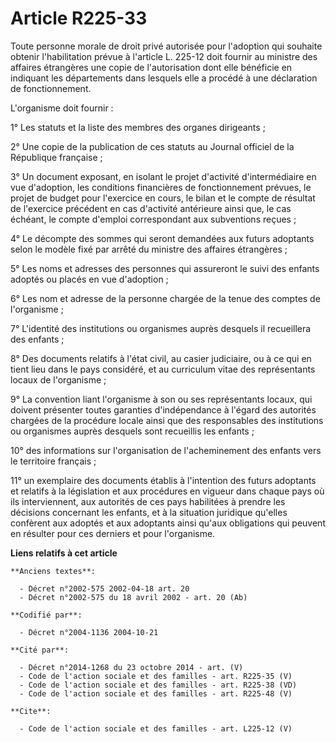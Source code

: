 # Article R225-33

Toute personne morale de droit privé autorisée pour l'adoption qui souhaite obtenir l'habilitation prévue à l'article L.
225-12 doit fournir au ministre des affaires étrangères une copie de l'autorisation dont elle bénéficie en indiquant les
départements dans lesquels elle a procédé à une déclaration de fonctionnement. 

L'organisme doit fournir : 

1° Les statuts et la liste des membres des organes dirigeants ; 

2° Une copie de la publication de ces statuts au Journal officiel de la République française ; 

3° Un document exposant, en isolant le projet d'activité d'intermédiaire en vue d'adoption, les conditions financières de
fonctionnement prévues, le projet de budget pour l'exercice en cours, le bilan et le compte de résultat de l'exercice
précédent en cas d'activité antérieure ainsi que, le cas échéant, le compte d'emploi correspondant aux subventions reçues ; 

4° Le décompte des sommes qui seront demandées aux futurs adoptants selon le modèle fixé par arrêté du ministre des affaires
étrangères ; 

5° Les noms et adresses des personnes qui assureront le suivi des enfants adoptés ou placés en vue d'adoption ; 

6° Les nom et adresse de la personne chargée de la tenue des comptes de l'organisme ; 

7° L'identité des institutions ou organismes auprès desquels il recueillera des enfants ; 

8° Des documents relatifs à l'état civil, au casier judiciaire, ou à ce qui en tient lieu dans le pays considéré, et au
curriculum vitae des représentants locaux de l'organisme ; 

9° La convention liant l'organisme à son ou ses représentants locaux, qui doivent présenter toutes garanties d'indépendance à
l'égard des autorités chargées de la procédure locale ainsi que des responsables des institutions ou organismes auprès
desquels sont recueillis les enfants ; 

10° des informations sur l'organisation de l'acheminement des enfants vers le territoire français ; 

11° un exemplaire des documents établis à l'intention des futurs adoptants et relatifs à la législation et aux procédures en
vigueur dans chaque pays où ils interviennent, aux autorités de ces pays habilitées à prendre les décisions concernant les
enfants, et à la situation juridique qu'elles confèrent aux adoptés et aux adoptants ainsi qu'aux obligations qui peuvent en
résulter pour ces derniers et pour l'organisme.

**Liens relatifs à cet article**

	**Anciens textes**:

	  - Décret n°2002-575 2002-04-18 art. 20
	  - Décret n°2002-575 du 18 avril 2002 - art. 20 (Ab)

	**Codifié par**:

	  - Décret n°2004-1136 2004-10-21

	**Cité par**:

	  - Décret n°2014-1268 du 23 octobre 2014 - art. (V)
	  - Code de l'action sociale et des familles - art. R225-35 (V)
	  - Code de l'action sociale et des familles - art. R225-38 (VD)
	  - Code de l'action sociale et des familles - art. R225-48 (V)

	**Cite**:

	  - Code de l'action sociale et des familles - art. L225-12 (V)
